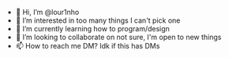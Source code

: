 - 👋 Hi, I’m @lour1nho
- 👀 I’m interested in too many things I can't pick one
- 🌱 I’m currently learning how to program/design
- 💞️ I’m looking to collaborate on not sure, I'm open to new things
- 📫 How to reach me DM? Idk if this has DMs

<!---
lour1nho/lour1nho is a ✨ special ✨ repository because its `README.md` (this file) appears on your GitHub profile.
You can click the Preview link to take a look at your changes.
--->

